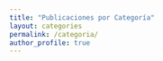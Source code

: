 ```yaml
---
title: "Publicaciones por Categoría"
layout: categories
permalink: /categoria/
author_profile: true
---
```

